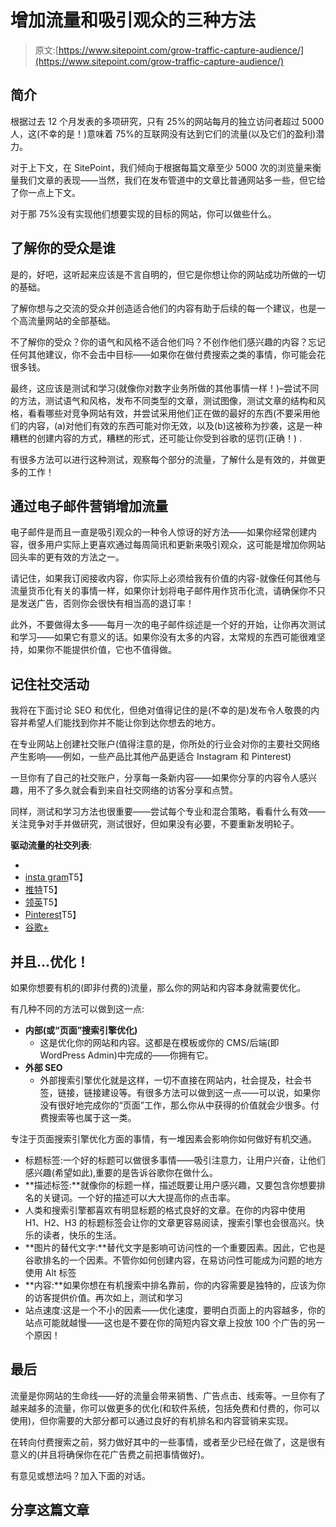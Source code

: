 # 增加流量和吸引观众的三种方法

> 原文:[https://www.sitepoint.com/grow-traffic-capture-audience/](https://www.sitepoint.com/grow-traffic-capture-audience/)

## **简介**

根据过去 12 个月发表的多项研究，只有 25%的网站每月的独立访问者超过 5000 人，这(不幸的是！)意味着 75%的互联网没有达到它们的流量(以及它们的盈利)潜力。

对于上下文，在 SitePoint，我们倾向于根据每篇文章至少 5000 次的浏览量来衡量我们文章的表现——当然，我们在发布管道中的文章比普通网站多一些，但它给了你一点上下文。

对于那 75%没有实现他们想要实现的目标的网站，你可以做些什么。

## **了解你的受众是谁**

是的，好吧，这听起来应该是不言自明的，但它是你想让你的网站成功所做的一切的基础。

了解你想与之交流的受众并创造适合他们的内容有助于后续的每一个建议，也是一个高流量网站的全部基础。

不了解你的受众？你的语气和风格不适合他们吗？不创作他们感兴趣的内容？忘记任何其他建议，你不会击中目标——如果你在做付费搜索之类的事情，你可能会花很多钱。

最终，这应该是测试和学习(就像你对数字业务所做的其他事情一样！)–尝试不同的方法，测试语气和风格，发布不同类型的文章，测试图像，测试文章的结构和风格，看看哪些对竞争网站有效，并尝试采用他们正在做的最好的东西(不要采用他们的内容，(a)对他们有效的东西可能对你无效，以及(b)这被称为抄袭，这是一种糟糕的创建内容的方式，糟糕的形式，还可能让你受到谷歌的惩罚(正确！) .

有很多方法可以进行这种测试，观察每个部分的流量，了解什么是有效的，并做更多的工作！

## **通过电子邮件营销增加流量**

电子邮件是而且一直是吸引观众的一种令人惊讶的好方法——如果你经常创建内容，很多用户实际上更喜欢通过每周简讯和更新来吸引观众，这可能是增加你网站回头率的更有效的方法之一。

请记住，如果我订阅接收内容，你实际上必须给我有价值的内容-就像任何其他与流量货币化有关的事情一样，如果你计划将电子邮件用作货币化流，请确保你不只是发送广告，否则你会很快有相当高的退订率！

此外，不要做得太多——每月一次的电子邮件综述是一个好的开始，让你再次测试和学习——如果它有意义的话。如果你没有太多的内容，太常规的东西可能很难坚持，如果你不能提供价值，它也不值得做。

## **记住社交活动**

我将在下面讨论 SEO 和优化，但绝对值得记住的是(不幸的是)发布令人敬畏的内容并希望人们能找到你并不能让你到达你想去的地方。

在专业网站上创建社交账户(值得注意的是，你所处的行业会对你的主要社交网络产生影响——例如，一些产品比其他产品更适合 Instagram 和 Pinterest)

一旦你有了自己的社交账户，分享每一条新内容——如果你分享的内容令人感兴趣，用不了多久就会看到来自社交网络的访客分享和点赞。

同样，测试和学习方法也很重要——尝试每个专业和混合策略，看看什么有效——关注竞争对手并做研究，测试很好，但如果没有必要，不要重新发明轮子。

**驱动流量的社交列表**:

*   [](http://facebook.com/)
*   [insta gram](http://instagram.com/)T5】
*   [推特](http://twitter.com/)T5】
*   [领英](http://linkedin.com/)T5】
*   [Pinterest](http://pinterest.com/)T5】
*   [谷歌+](http://plus.google.com/)

## 并且…优化！

如果你想要有机的(即非付费的)流量，那么你的网站和内容本身就需要优化。

有几种不同的方法可以做到这一点:

*   **内部(或“页面”搜索引擎优化)**
    *   这是优化你的网站和内容。这都是在模板或你的 CMS/后端(即 WordPress Admin)中完成的——你拥有它。
*   **外部 SEO**
    *   外部搜索引擎优化就是这样，一切不直接在网站内，社会提及，社会书签，链接，链接建设等。有很多方法可以做到这一点——可以说，如果你没有很好地完成你的“页面”工作，那么你从中获得的价值就会少很多。付费搜索等也属于这一类。

专注于页面搜索引擎优化方面的事情，有一堆因素会影响你如何做好有机交通。

*   标题标签:一个好的标题可以做很多事情——吸引注意力，让用户兴奋，让他们感兴趣(希望如此),重要的是告诉谷歌你在做什么。
*   **描述标签:**就像你的标题一样，描述既要让用户感兴趣，又要包含你想要排名的关键词。一个好的描述可以大大提高你的点击率。
*   人类和搜索引擎都喜欢有明显标题的格式良好的文章。在你的内容中使用 H1、H2、H3 的标题标签会让你的文章更容易阅读，搜索引擎也会很高兴。快乐的读者，快乐的生活。
*   **图片的替代文字:**替代文字是影响可访问性的一个重要因素。因此，它也是谷歌排名的一个因素。不管你如何创建内容，在易访问性可能成为问题的地方使用 Alt 标签
*   **内容:**如果你想在有机搜索中排名靠前，你的内容需要是独特的，应该为你的访客提供价值。再次如上，测试和学习
*   站点速度:这是一个不小的因素——优化速度，要明白页面上的内容越多，你的站点可能就越慢——这也是不要在你的简短内容文章上投放 100 个广告的另一个原因！

## **最后**

流量是你网站的生命线——好的流量会带来销售、广告点击、线索等。一旦你有了越来越多的流量，你可以做更多的优化(和软件系统，包括免费和付费的，你可以使用)，但你需要的大部分都可以通过良好的有机排名和内容营销来实现。

在转向付费搜索之前，努力做好其中的一些事情，或者至少已经在做了，这是很有意义的(并且将确保你在花广告费之前把事情做好)。

有意见或想法吗？加入下面的对话。

## 分享这篇文章